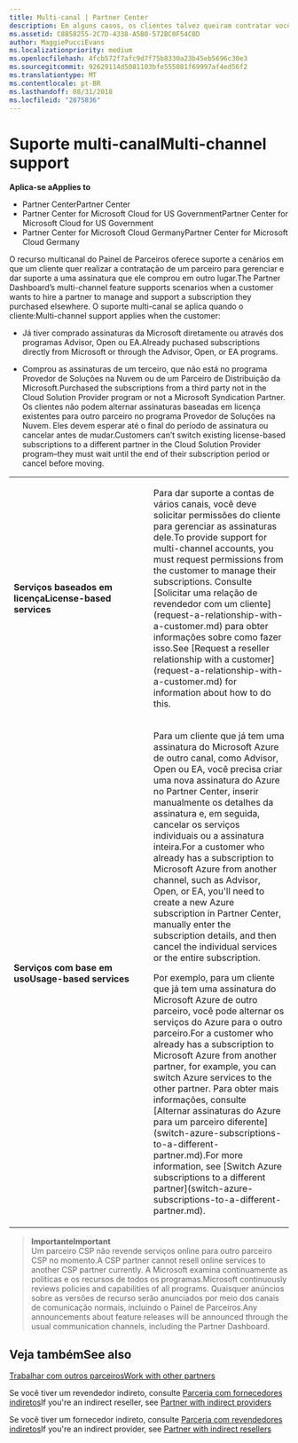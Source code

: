 ```yaml
---
title: Multi-canal | Partner Center
description: Em alguns casos, os clientes talvez queiram contratar você para provisionar e dar suporte a uma assinatura que eles compraram em outro lugar.
ms.assetid: C8B58255-2C7D-4338-A5B0-572BC0F54C0D
author: MaggiePucciEvans
ms.localizationpriority: medium
ms.openlocfilehash: 4fcb572f7afc9d7f75b8330a23b45eb5696c30e3
ms.sourcegitcommit: 92629114d5081103bfe555081f69997af4ed56f2
ms.translationtype: MT
ms.contentlocale: pt-BR
ms.lasthandoff: 08/31/2018
ms.locfileid: "2875836"
---
```

# <a name="multi-channel-support"></a><span data-ttu-id="4dca3-103">Suporte multi-canal</span><span class="sxs-lookup"><span data-stu-id="4dca3-103">Multi-channel support</span></span>

**<span data-ttu-id="4dca3-104">Aplica-se a</span><span class="sxs-lookup"><span data-stu-id="4dca3-104">Applies to</span></span>**

-  <span data-ttu-id="4dca3-105">Partner Center</span><span class="sxs-lookup"><span data-stu-id="4dca3-105">Partner Center</span></span>
-  <span data-ttu-id="4dca3-106">Partner Center for Microsoft Cloud for US Government</span><span class="sxs-lookup"><span data-stu-id="4dca3-106">Partner Center for Microsoft Cloud for US Government</span></span>
-  <span data-ttu-id="4dca3-107">Partner Center for Microsoft Cloud Germany</span><span class="sxs-lookup"><span data-stu-id="4dca3-107">Partner Center for Microsoft Cloud Germany</span></span>

<span data-ttu-id="4dca3-108">O recurso multicanal do Painel de Parceiros oferece suporte a cenários em que um cliente quer realizar a contratação de um parceiro para gerenciar e dar suporte a uma assinatura que ele comprou em outro lugar.</span><span class="sxs-lookup"><span data-stu-id="4dca3-108">The Partner Dashboard’s multi-channel feature supports scenarios when a customer wants to hire a partner to manage and support a subscription they purchased elsewhere.</span></span> <span data-ttu-id="4dca3-109">O suporte multi-canal se aplica quando o cliente:</span><span class="sxs-lookup"><span data-stu-id="4dca3-109">Multi-channel support applies when the customer:</span></span>

-   <span data-ttu-id="4dca3-110">Já tiver comprado assinaturas da Microsoft diretamente ou através dos programas Advisor, Open ou EA.</span><span class="sxs-lookup"><span data-stu-id="4dca3-110">Already puchased subscriptions directly from Microsoft or through the Advisor, Open, or EA programs.</span></span>

-   <span data-ttu-id="4dca3-111">Comprou as assinaturas de um terceiro, que não está no programa Provedor de Soluções na Nuvem ou de um Parceiro de Distribuição da Microsoft.</span><span class="sxs-lookup"><span data-stu-id="4dca3-111">Purchased the subscriptions from a third party not in the Cloud Solution Provider program or not a Microsoft Syndication Partner.</span></span> <span data-ttu-id="4dca3-112">Os clientes não podem alternar assinaturas baseadas em licença existentes para outro parceiro no programa Provedor de Soluções na Nuvem. Eles devem esperar até o final do período de assinatura ou cancelar antes de mudar.</span><span class="sxs-lookup"><span data-stu-id="4dca3-112">Customers can’t switch existing license-based subscriptions to a different partner in the Cloud Solution Provider program–they must wait until the end of their subscription period or cancel before moving.</span></span>


<table>
<colgroup>
<col width="50%" />
<col width="50%" />
</colgroup>
<tbody>
<tr class="odd">
<td><p><strong><span data-ttu-id="4dca3-113">Serviços baseados em licença</span><span class="sxs-lookup"><span data-stu-id="4dca3-113">License-based services</span></span></strong></p></td>
<td><p><span data-ttu-id="4dca3-114">Para dar suporte a contas de vários canais, você deve solicitar permissões do cliente para gerenciar as assinaturas dele.</span><span class="sxs-lookup"><span data-stu-id="4dca3-114">To provide support for multi-channel accounts, you must request permissions from the customer to manage their subscriptions.</span></span> <span data-ttu-id="4dca3-115">Consulte [Solicitar uma relação de revendedor com um cliente](request-a-relationship-with-a-customer.md) para obter informações sobre como fazer isso.</span><span class="sxs-lookup"><span data-stu-id="4dca3-115">See [Request a reseller relationship with a customer](request-a-relationship-with-a-customer.md) for information about how to do this.</span></span></p></td>
</tr>
<tr class="even">
<td><p><strong><span data-ttu-id="4dca3-116">Serviços com base em uso</span><span class="sxs-lookup"><span data-stu-id="4dca3-116">Usage-based services</span></span></strong></p></td>
<td>
<p><span data-ttu-id="4dca3-117">Para um cliente que já tem uma assinatura do Microsoft Azure de outro canal, como Advisor, Open ou EA, você precisa criar uma nova assinatura do Azure no Partner Center, inserir manualmente os detalhes da assinatura e, em seguida, cancelar os serviços individuais ou a assinatura inteira.</span><span class="sxs-lookup"><span data-stu-id="4dca3-117">For a customer who already has a subscription to Microsoft Azure from another channel, such as Advisor, Open, or EA, you'll need to create a new Azure subscription in Partner Center, manually enter the subscription details, and then cancel the individual services or the entire subscription.</span></span></p>
<p><span data-ttu-id="4dca3-118">Por exemplo, para um cliente que já tem uma assinatura do Microsoft Azure de outro parceiro, você pode alternar os serviços do Azure para o outro parceiro.</span><span class="sxs-lookup"><span data-stu-id="4dca3-118">For a customer who already has a subscription to Microsoft Azure from another partner, for example, you can switch Azure services to the other partner.</span></span> <span data-ttu-id="4dca3-119">Para obter mais informações, consulte [Alternar assinaturas do Azure para um parceiro diferente](switch-azure-subscriptions-to-a-different-partner.md).</span><span class="sxs-lookup"><span data-stu-id="4dca3-119">For more information, see [Switch Azure subscriptions to a different partner](switch-azure-subscriptions-to-a-different-partner.md).</span></span></p>
</td>
</tr>
</tbody>
</table>

>**<span data-ttu-id="4dca3-120">Importante</span><span class="sxs-lookup"><span data-stu-id="4dca3-120">Important</span></span>**<br>
<span data-ttu-id="4dca3-121">Um parceiro CSP não revende serviços online para outro parceiro CSP no momento.</span><span class="sxs-lookup"><span data-stu-id="4dca3-121">A CSP partner cannot resell online services to another CSP partner currently.</span></span> <span data-ttu-id="4dca3-122">A Microsoft examina continuamente as políticas e os recursos de todos os programas.</span><span class="sxs-lookup"><span data-stu-id="4dca3-122">Microsoft continuously reviews policies and capabilities of all programs.</span></span> <span data-ttu-id="4dca3-123">Quaisquer anúncios sobre as versões de recurso serão anunciados por meio dos canais de comunicação normais, incluindo o Painel de Parceiros.</span><span class="sxs-lookup"><span data-stu-id="4dca3-123">Any announcements about feature releases will be announced through the usual communication channels, including the Partner Dashboard.</span></span> 

## <a name="see-also"></a><span data-ttu-id="4dca3-124">Veja também</span><span class="sxs-lookup"><span data-stu-id="4dca3-124">See also</span></span>

[<span data-ttu-id="4dca3-125">Trabalhar com outros parceiros</span><span class="sxs-lookup"><span data-stu-id="4dca3-125">Work with other partners</span></span>](work-with-other-partners.md)

<span data-ttu-id="4dca3-126">Se você tiver um revendedor indireto, consulte [Parceria com fornecedores indiretos](indirect-reseller-tasks-in-partner-center.md)</span><span class="sxs-lookup"><span data-stu-id="4dca3-126">If you're an indirect reseller, see [Partner with indirect providers](indirect-reseller-tasks-in-partner-center.md)</span></span>

<span data-ttu-id="4dca3-127">Se você tiver um fornecedor indireto, consulte [Parceria com revendedores indiretos](indirect-provider-tasks-in-partner-center.md)</span><span class="sxs-lookup"><span data-stu-id="4dca3-127">If you're an indirect provider, see [Partner with indirect resellers](indirect-provider-tasks-in-partner-center.md)</span></span> 

 

 



